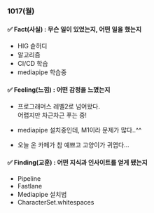 ### 1017(월)

#### ✅ Fact(사실) : 무슨 일이 있었는지, 어떤 일을 했는지

- HIG 슽허디
- 알고리즘
- CI/CD 학습
- mediapipe 학습중


#### ✅ Feeling(느낌) : 어떤 감정을 느꼈는지

- 프로그래머스 레벨2로 넘어왔다.  
어렵지만 차근차근 푸는 중!

- mediapipe 설치중인데, M1이라 문제가 많다..^^

- 오늘 온 카페가 참 예쁘고 고양이가 귀엽다...


#### ✅ Finding(교훈) : 어떤 지식과 인사이트를 얻게 됐는지

- Pipeline
- Fastlane
- Mediapipe 설치법
- CharacterSet.whitespaces
